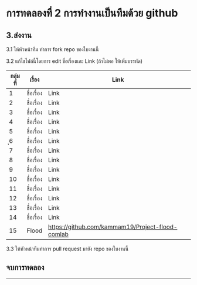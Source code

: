 # การทดลองที่ 2 การทำงานเป็นทีมด้วย github #

## 3.ส่งงาน ##

3.1 ให้หัวหน้าทีม ทำการ fork repo ของใบงานนี้

3.2 แก้ไขไฟล์นี้โดยการ edit ชื่อเรื่องและ Link (ถ้าไม่พอ ให้เพิ่มบรรทัด)

|กลุ่มที่|เรื่อง|Link|
|----|----|---|
|1| ชื่อเรื่อง |Link |
|2| ชื่อเรื่อง  |Link |
|3| ชื่อเรื่อง  |Link |
|4| ชื่อเรื่อง  |Link |
|5| ชื่อเรื่อง  |Link |
|ุ6| ชื่อเรื่อง  |Link |
|7| ชื่อเรื่อง  |Link |
|8| ชื่อเรื่อง  |Link |
|9| ชื่อเรื่อง  |Link |
|10| ชื่อเรื่อง  |Link |
|11| ชื่อเรื่อง  |Link |
|12| ชื่อเรื่อง  |Link |
|13| ชื่อเรื่อง  |Link |
|14| ชื่อเรื่อง  |Link |
|15| Flood  |https://github.com/kammam19/Project-flood-comlab |


3.3 ให้หัวหน้าทีมทำการ pull request มายัง repo ของใบงานนี้

## จบการทดลอง ##
---
